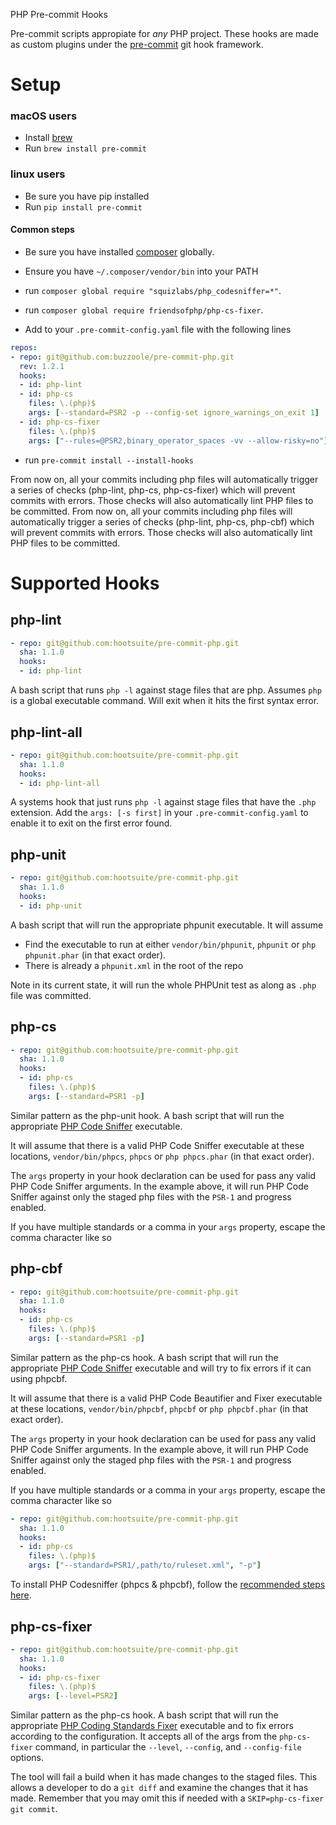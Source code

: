 PHP Pre-commit Hooks

Pre-commit scripts appropiate for *any* PHP project. These hooks are made as custom plugins under the [pre-commit](http://pre-commit.com/#new-hooks) git hook framework.

# Setup

### macOS users

 - Install [brew](https://brew.sh/)
 - Run `brew install pre-commit`

### linux users

- Be sure you have pip installed
- Run `pip install pre-commit`


#### Common steps

- Be sure you have installed [composer](https://getcomposer.org/download/) globally.
- Ensure you have `~/.composer/vendor/bin` into your PATH
- run `composer global require "squizlabs/php_codesniffer=*"`.
- run `composer global require friendsofphp/php-cs-fixer`.

- Add to your `.pre-commit-config.yaml` file with the following lines

```yaml
repos:
- repo: git@github.com:buzzoole/pre-commit-php.git
  rev: 1.2.1
  hooks:
  - id: php-lint
  - id: php-cs
    files: \.(php)$
    args: [--standard=PSR2 -p --config-set ignore_warnings_on_exit 1]
  - id: php-cs-fixer
    files: \.(php)$
    args: ["--rules=@PSR2,binary_operator_spaces -vv --allow-risky=no"]
```

- run `pre-commit install --install-hooks`

From now on, all your commits including php files will automatically trigger a series of checks (php-lint, php-cs, php-cs-fixer) which will prevent commits with errors. Those checks will also automatically lint PHP files to be committed.	From now on, all your commits including php files will automatically trigger a series of checks (php-lint, php-cs, php-cbf) which will prevent commits with errors. Those checks will also automatically lint PHP files to be committed.

# Supported Hooks

## php-lint

```yaml
- repo: git@github.com:hootsuite/pre-commit-php.git
  sha: 1.1.0
  hooks:
  - id: php-lint
```

A bash script that runs `php -l` against stage files that are php. Assumes `php` is a global executable command. Will exit when it hits the first syntax error.

## php-lint-all

```yaml
- repo: git@github.com:hootsuite/pre-commit-php.git
  sha: 1.1.0
  hooks:
  - id: php-lint-all
```

A systems hook that just runs `php -l` against stage files that have the `.php` extension. Add the `args: [-s first]` in your `.pre-commit-config.yaml` to enable it to exit on the first error found.

## php-unit


```yaml
- repo: git@github.com:hootsuite/pre-commit-php.git
  sha: 1.1.0
  hooks:
  - id: php-unit
```

A bash script that will run the appropriate phpunit executable. It will assume
  - Find the executable to run at either `vendor/bin/phpunit`, `phpunit` or `php phpunit.phar` (in that exact order).
  - There is already a `phpunit.xml` in the root of the repo

Note in its current state, it will run the whole PHPUnit test as along as `.php` file was committed.

## php-cs

```yaml
- repo: git@github.com:hootsuite/pre-commit-php.git
  sha: 1.1.0
  hooks:
  - id: php-cs
    files: \.(php)$
    args: [--standard=PSR1 -p]
```

Similar pattern as the php-unit hook. A bash script that will run the appropriate [PHP Code Sniffer](https://github.com/squizlabs/PHP_CodeSniffer) executable.

It will assume that there is a valid PHP Code Sniffer executable at these locations, `vendor/bin/phpcs`, `phpcs` or `php phpcs.phar` (in that exact order).

The `args` property in your hook declaration can be used for pass any valid PHP Code Sniffer arguments. In the example above, it will run PHP Code Sniffer against only the staged php files with the `PSR-1` and progress enabled.

If you have multiple standards or a comma in your `args` property, escape the comma character like so

## php-cbf

```yaml
- repo: git@github.com:hootsuite/pre-commit-php.git
  sha: 1.1.0
  hooks:
  - id: php-cs
    files: \.(php)$
    args: [--standard=PSR1 -p]
```
Similar pattern as the php-cs hook. A bash script that will run the appropriate [PHP Code Sniffer](https://github.com/squizlabs/PHP_CodeSniffer) executable and will try to fix errors if it can using phpcbf.

It will assume that there is a valid PHP Code Beautifier and Fixer executable at these locations, `vendor/bin/phpcbf`, `phpcbf` or `php phpcbf.phar` (in that exact order).

The `args` property in your hook declaration can be used for pass any valid PHP Code Sniffer arguments. In the example above, it will run PHP Code Sniffer against only the staged php files with the `PSR-1` and progress enabled.

If you have multiple standards or a comma in your `args` property, escape the comma character like so

```yaml
- repo: git@github.com:hootsuite/pre-commit-php.git
  sha: 1.1.0
  hooks:
  - id: php-cs
    files: \.(php)$
    args: ["--standard=PSR1/,path/to/ruleset.xml", "-p"]
```

To install PHP Codesniffer (phpcs & phpcbf), follow the [recommended steps here](https://github.com/squizlabs/PHP_CodeSniffer#installation).

## php-cs-fixer
```yaml
- repo: git@github.com:hootsuite/pre-commit-php.git
  sha: 1.1.0
  hooks:
  - id: php-cs-fixer
    files: \.(php)$
    args: [--level=PSR2]
```
Similar pattern as the php-cs hook. A bash script that will run the appropriate [PHP Coding Standards Fixer](http://cs.sensiolabs.org/) executable and to fix errors according to the configuration. It accepts all of the args from the `php-cs-fixer` command, in particular the `--level`, `--config`, and `--config-file` options.

The tool will fail a build when it has made changes to the staged files. This allows a developer to do a `git diff` and examine the changes that it has made. Remember that you may omit this if needed with a `SKIP=php-cs-fixer git commit`.


